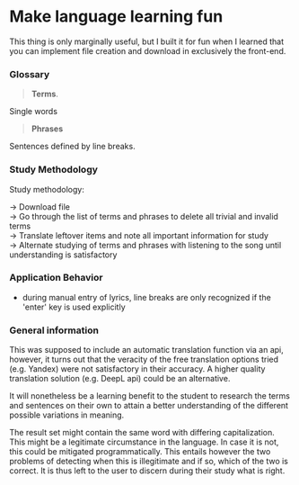
Make language learning fun
================================================ 

This thing is only marginally useful, but I built it for fun when I learned that you can
implement file creation and download in exclusively the front-end.

### Glossary

>**Terms**.

Single words

>**Phrases**

Sentences defined by line breaks.

### Study Methodology 

Study methodology: 

-> Download file  
-> Go through the list of terms and phrases to delete all trivial and invalid terms  
-> Translate leftover items and note all important information for study  
-> Alternate studying of terms and phrases with listening to the song until understanding is satisfactory  

### Application Behavior 

- during manual entry of
lyrics, line breaks are only recognized if the 'enter' key
is used explicitly

### General information

This was supposed to include an automatic translation 
function via an api, however, it turns out that the veracity of the 
free translation options tried (e.g. Yandex) were not satisfactory 
in their accuracy. A higher quality translation solution (e.g. DeepL api)
could be an alternative.

It will nonetheless be a learning benefit to the student to research
the terms and sentences on their own to attain a better understanding
of the different possible variations in meaning. 

The result set might contain the same word with differing capitalization.
This might be a legitimate circumstance in the language. In case it is not,
this could be mitigated programmatically. This entails however the two 
problems of detecting when this is illegitimate and if so, which of the
two is correct. It is thus left to the user to discern during their study
what is right.
